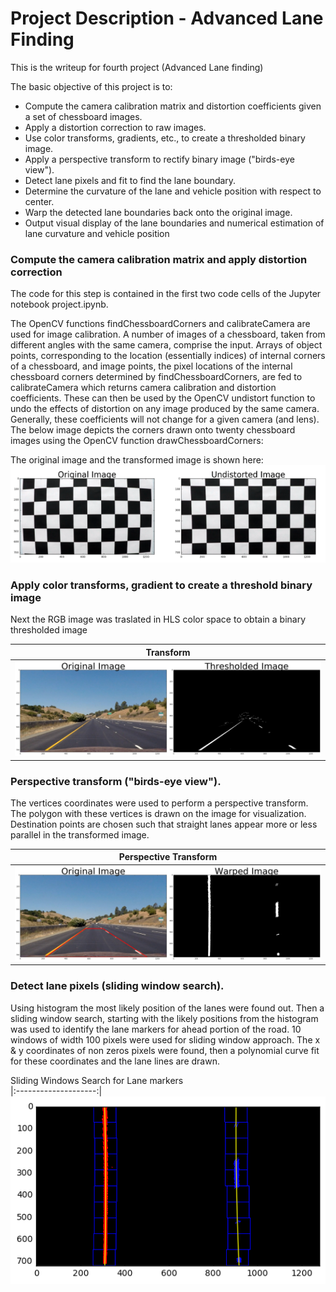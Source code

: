 # Project Description - Advanced Lane Finding
This is the writeup for fourth project (Advanced Lane finding)

The basic objective of this project is to:

- Compute the camera calibration matrix and distortion coefficients given a set of chessboard images.
- Apply a distortion correction to raw images.
- Use color transforms, gradients, etc., to create a thresholded binary image.
- Apply a perspective transform to rectify binary image ("birds-eye view").
- Detect lane pixels and fit to find the lane boundary.
- Determine the curvature of the lane and vehicle position with respect to center.
- Warp the detected lane boundaries back onto the original image.
- Output visual display of the lane boundaries and numerical estimation of lane curvature and vehicle position

### Compute the camera calibration matrix and apply distortion correction

The code for this step is contained in the first two code cells of the Jupyter notebook project.ipynb.

The OpenCV functions findChessboardCorners and calibrateCamera are used for image calibration. A number of images of a chessboard, taken from different angles with the same camera, comprise the input. Arrays of object points, corresponding to the location (essentially indices) of internal corners of a chessboard, and image points, the pixel locations of the internal chessboard corners determined by findChessboardCorners, are fed to calibrateCamera which returns camera calibration and distortion coefficients. These can then be used by the OpenCV undistort function to undo the effects of distortion on any image produced by the same camera. Generally, these coefficients will not change for a given camera (and lens). The below image depicts the corners drawn onto twenty chessboard images using the OpenCV function drawChessboardCorners:

The original image and the transformed image is shown here:
![before-after comparison](/images/undistort_output.png)

### Apply color transforms, gradient to create a threshold binary image

Next the RGB image was traslated in  HLS color space to obtain a binary thresholded image

| Transform  | 
|:--------------------:|
|![color transform](/images/color_transform.png)|

### Perspective transform ("birds-eye view"). 
The vertices coordinates were used to perform a perspective transform. The polygon with these vertices is drawn on the image for visualization. Destination points are chosen such that straight lanes appear more or less parallel in the transformed image.

| Perspective Transform  | 
|:--------------------:|
|![Perspective transform](/images/perspective_transform.png)|

### Detect lane pixels (sliding window search). 
Using histogram the most likely position of the lanes were found out. Then a sliding window search, starting with the likely positions from the histogram was used to identify the lane markers for ahead portion of the road. 10 windows of width 100 pixels were used for sliding window approach. The x & y coordinates of non zeros pixels were found, then a polynomial curve fit for these coordinates and the lane lines are drawn.

Sliding Windows Search for Lane markers  
|:--------------------:|
 ![Sliding window](/images/sliding_window.png)



